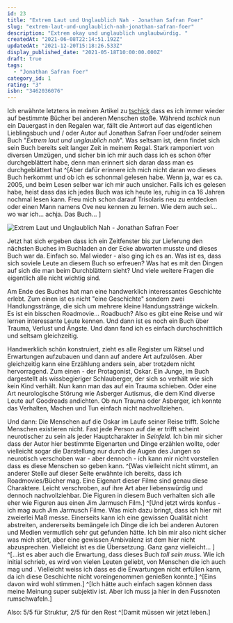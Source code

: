 ```yaml
---
id: 23
title: "Extrem Laut und Unglaublich Nah - Jonathan Safran Foer"
slug: "extrem-laut-und-unglaublich-nah-jonathan-safran-foer"
description: "Extrem okay und unglaublich unglaubwürdig. "
createdAt: "2021-06-08T22:14:51.192Z"
updatedAt: "2021-12-20T15:18:26.533Z"
display_published_date: "2021-05-18T10:00:00.000Z"
draft: true
tags:
  - "Jonathan Safran Foer"
category_id: 1
rating: "3"
isbn: "3462036076"
---
```


Ich erwähnte letztens in meinen Artikel zu [tschick](https://flore.nz/blog/2021-05-02-tschick-wolfgang-herrndorf) dass es ich immer wieder auf bestimmte Bücher bei anderen Menschen stoße. Während *tschick* nun ein Dauergast in den Regalen war, fällt die Antwort auf das eigentlichen Lieblingsbuch und / oder Autor auf Jonathan Safran Foer und/oder seinem Buch "*Extrem laut und unglaublich nah*". Was seltsam ist, denn findet sich sein Buch bereits seit langer Zeit in meinem Regal. Stark ramponiert von diversen Umzügen, und sicher bin ich mir auch dass ich es schon öfter durchgeblättert habe, denn man erinnert sich daran dass man es durchgeblättert hat ^[Aber dafür erinnere ich mich nicht daran wo dieses Buch herkommt und ob ich es schonmal gelesen habe. Wenn ja, war es ca. 2005, und beim Lesen selber war ich mir auch unsicher. Falls ich es gelesen habe, heist dass das ich jedes Buch was ich heute les, ruhig in ca 16 Jahren nochmal lesen kann. Freu mich schon darauf Trisolaris neu zu entdecken oder einen Mann namens Ove neu kennen zu lernen. Wie dem auch sei... wo war ich... achja. Das Buch... ]

![Extrem Laut und Unglaublich Nah - Jonathan Safran Foer](https://res.cloudinary.com/dlsll9dkn/image/upload/v1623189976/photo_2021_06_09_00_05_17_2e29275b78.jpg)


Jetzt hat sich ergeben dass ich ein Zeitfenster bis zur Lieferung den nächsten Buches im Buchladen an der Ecke abwarten musste und dieses Buch war da. Einfach so. Mal wieder - also ging ich es an. Was ist es, dass sich soviele Leute an diesem Buch so erfreuen? Was hat es mit den Dingen auf sich die man beim Durchblättern sieht? Und viele weitere Fragen die eigentlich alle nicht wichtig sind.

Am Ende des Buches hat man eine handwerklich interessantes Geschichte erlebt. Zum einen ist es nicht "eine Geschichte" sondern zwei Handlungsstränge, die sich um mehrere kleine Handungsstränge wickeln. Es ist ein bisschen Roadmovie... Roadbuch? Also es gibt eine Reise und wir lernen interessante Leute kennen. Und dann ist es noch ein Buch über Trauma, Verlust und Ängste. Und dann fand ich es einfach durchschnittlich und seltsam gleichzeitig. 

Handwerklich schön konstruiert, zieht es alle Register um Rätsel und Erwartungen aufzubauen und dann auf andere Art aufzulösen. Aber gleichzeitig kann eine Erzählung anders sein, aber trotzdem nicht hervorragend. Zum einen - der Protagonist, Oskar. Ein Junge, im Buch dargestellt als wissbegieriger Schlauberger, der sich so verhält wie sich kein Kind verhält. Nun kann man das auf ein Trauma schieben. Oder eine Art neurologische Störung wie Asberger Autismus, die dem Kind diverse Leute auf Goodreads andichten. Ob nun Trauma oder Asberger, ich konnte das Verhalten, Machen und Tun einfach nicht nachvollziehen.

Und dann: Die Menschen auf die Oskar im Laufe seiner Reise trifft. Solche Menschen existieren nicht. Fast jede Person auf die er trifft scheint neurotischer zu sein als jeder Hauptcharakter in *Seinfeld*. Ich bin mir sicher dass der Autor hier bestimmte Eigenarten und Dinge erzählen wollte, oder vielleicht sogar die Darstellung nur durch die Augen des Jungen so neurotisch verschoben war - aber dennoch - ich kann mir nicht vorstellen dass es diese Menschen so geben kann. ^[Was vielleicht nicht stimmt, an anderer Stelle auf dieser Seite erwähnte ich bereits, dass ich Roadmovies/Bücher mag. Eine Eigenart dieser Filme sind genau diese Charaktere. Leicht verschroben, auf ihre Art aber liebenswürdig und dennoch nachvollziehbar. Die Figuren in diesem Buch verhalten sich alle eher wie Figuren aus einen Jim Jarmusch Film.] ^[Und jetzt wirds konfus - ich mag auch Jim Jarmusch Filme. Was mich dazu bringt, dass ich hier mit zweierlei Maß messe. Einerseits kann ich eine gewissen Qualität nicht abstreiten, andererseits bemängele ich Dinge die ich bei anderen Autoren und Medien vermutlich sehr gut gefunden hätte. Ich bin mir also nicht sicher was mich stört, aber eine gewissen Ambivalenz ist dem hier nicht abzusprechen. Vielleicht ist es die Übersetzung. Ganz ganz vielleicht... ] ^[...ist es aber auch die Erwartung, dass dieses Buch *toll sein muss*. Wie ich initial schrieb, es wird von vielen Leuten geliebt, von Menschen die ich auch mag und . Vielleicht weiss ich dass es die Erwartungen nicht erfüllen kann, da ich diese Geschichte nicht voreingenommen genießen konnte.] ^[Eins davon wird wohl stimmen.] ^[Ich hätte auch einfach sagen können dass meine Meinung super subjektiv ist. Aber ich muss ja hier in den Fussnoten rumschwafeln.]

Also: 5/5 für Struktur, 2/5 für den Rest ^[Damit müssen wir jetzt leben.]